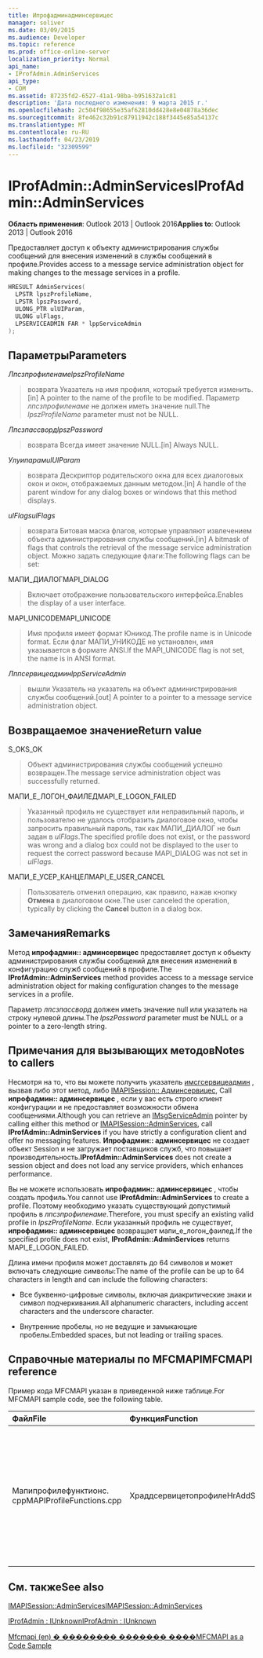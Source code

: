 ```yaml
---
title: Ипрофадминадминсервицес
manager: soliver
ms.date: 03/09/2015
ms.audience: Developer
ms.topic: reference
ms.prod: office-online-server
localization_priority: Normal
api_name:
- IProfAdmin.AdminServices
api_type:
- COM
ms.assetid: 87235fd2-6527-41a1-98ba-b951632a1c81
description: 'Дата последнего изменения: 9 марта 2015 г.'
ms.openlocfilehash: 2c504f98655e35af62810dd428e8e04878a36dec
ms.sourcegitcommit: 8fe462c32b91c87911942c188f3445e85a54137c
ms.translationtype: MT
ms.contentlocale: ru-RU
ms.lasthandoff: 04/23/2019
ms.locfileid: "32309599"
---
```

# <a name="iprofadminadminservices"></a><span data-ttu-id="4924d-103">IProfAdmin::AdminServices</span><span class="sxs-lookup"><span data-stu-id="4924d-103">IProfAdmin::AdminServices</span></span>

  
  
<span data-ttu-id="4924d-104">**Область применения**: Outlook 2013 | Outlook 2016</span><span class="sxs-lookup"><span data-stu-id="4924d-104">**Applies to**: Outlook 2013 | Outlook 2016</span></span> 
  
<span data-ttu-id="4924d-105">Предоставляет доступ к объекту администрирования службы сообщений для внесения изменений в службы сообщений в профиле.</span><span class="sxs-lookup"><span data-stu-id="4924d-105">Provides access to a message service administration object for making changes to the message services in a profile.</span></span>
  
```cpp
HRESULT AdminServices(
  LPSTR lpszProfileName,
  LPSTR lpszPassword,
  ULONG_PTR ulUIParam,
  ULONG ulFlags,
  LPSERVICEADMIN FAR * lppServiceAdmin
);
```

## <a name="parameters"></a><span data-ttu-id="4924d-106">Параметры</span><span class="sxs-lookup"><span data-stu-id="4924d-106">Parameters</span></span>

 <span data-ttu-id="4924d-107">_Лпсзпрофиленаме_</span><span class="sxs-lookup"><span data-stu-id="4924d-107">_lpszProfileName_</span></span>
  
> <span data-ttu-id="4924d-108">возврата Указатель на имя профиля, который требуется изменить.</span><span class="sxs-lookup"><span data-stu-id="4924d-108">[in] A pointer to the name of the profile to be modified.</span></span> <span data-ttu-id="4924d-109">Параметр _лпсзпрофиленаме_ не должен иметь значение null.</span><span class="sxs-lookup"><span data-stu-id="4924d-109">The  _lpszProfileName_ parameter must not be NULL.</span></span> 
    
 <span data-ttu-id="4924d-110">_Лпсзпассворд_</span><span class="sxs-lookup"><span data-stu-id="4924d-110">_lpszPassword_</span></span>
  
> <span data-ttu-id="4924d-111">возврата Всегда имеет значение NULL.</span><span class="sxs-lookup"><span data-stu-id="4924d-111">[in] Always NULL.</span></span> 
    
 <span data-ttu-id="4924d-112">_Улуипарам_</span><span class="sxs-lookup"><span data-stu-id="4924d-112">_ulUIParam_</span></span>
  
> <span data-ttu-id="4924d-113">возврата Дескриптор родительского окна для всех диалоговых окон и окон, отображаемых данным методом.</span><span class="sxs-lookup"><span data-stu-id="4924d-113">[in] A handle of the parent window for any dialog boxes or windows that this method displays.</span></span>
    
 <span data-ttu-id="4924d-114">_ulFlags_</span><span class="sxs-lookup"><span data-stu-id="4924d-114">_ulFlags_</span></span>
  
> <span data-ttu-id="4924d-115">возврата Битовая маска флагов, которые управляют извлечением объекта администрирования службы сообщений.</span><span class="sxs-lookup"><span data-stu-id="4924d-115">[in] A bitmask of flags that controls the retrieval of the message service administration object.</span></span> <span data-ttu-id="4924d-116">Можно задать следующие флаги:</span><span class="sxs-lookup"><span data-stu-id="4924d-116">The following flags can be set:</span></span>
    
<span data-ttu-id="4924d-117">МАПИ_ДИАЛОГ</span><span class="sxs-lookup"><span data-stu-id="4924d-117">MAPI_DIALOG</span></span> 
  
> <span data-ttu-id="4924d-118">Включает отображение пользовательского интерфейса.</span><span class="sxs-lookup"><span data-stu-id="4924d-118">Enables the display of a user interface.</span></span> 
    
<span data-ttu-id="4924d-119">MAPI_UNICODE</span><span class="sxs-lookup"><span data-stu-id="4924d-119">MAPI_UNICODE</span></span> 
  
> <span data-ttu-id="4924d-120">Имя профиля имеет формат Юникод.</span><span class="sxs-lookup"><span data-stu-id="4924d-120">The profile name is in Unicode format.</span></span> <span data-ttu-id="4924d-121">Если флаг МАПИ_УНИКОДЕ не установлен, имя указывается в формате ANSI.</span><span class="sxs-lookup"><span data-stu-id="4924d-121">If the MAPI_UNICODE flag is not set, the name is in ANSI format.</span></span>
    
 <span data-ttu-id="4924d-122">_Лппсервицеадмин_</span><span class="sxs-lookup"><span data-stu-id="4924d-122">_lppServiceAdmin_</span></span>
  
> <span data-ttu-id="4924d-123">вышли Указатель на указатель на объект администрирования службы сообщений.</span><span class="sxs-lookup"><span data-stu-id="4924d-123">[out] A pointer to a pointer to a message service administration object.</span></span>
    
## <a name="return-value"></a><span data-ttu-id="4924d-124">Возвращаемое значение</span><span class="sxs-lookup"><span data-stu-id="4924d-124">Return value</span></span>

<span data-ttu-id="4924d-125">S_OK</span><span class="sxs-lookup"><span data-stu-id="4924d-125">S_OK</span></span> 
  
> <span data-ttu-id="4924d-126">Объект администрирования службы сообщений успешно возвращен.</span><span class="sxs-lookup"><span data-stu-id="4924d-126">The message service administration object was successfully returned.</span></span>
    
<span data-ttu-id="4924d-127">МАПИ_Е_ЛОГОН_ФАИЛЕД</span><span class="sxs-lookup"><span data-stu-id="4924d-127">MAPI_E_LOGON_FAILED</span></span> 
  
> <span data-ttu-id="4924d-128">Указанный профиль не существует или неправильный пароль, и пользователю не удалось отобразить диалоговое окно, чтобы запросить правильный пароль, так как МАПИ_ДИАЛОГ не был задан в _ulFlags_.</span><span class="sxs-lookup"><span data-stu-id="4924d-128">The specified profile does not exist, or the password was wrong and a dialog box could not be displayed to the user to request the correct password because MAPI_DIALOG was not set in  _ulFlags_.</span></span>
    
<span data-ttu-id="4924d-129">МАПИ_Е_УСЕР_КАНЦЕЛ</span><span class="sxs-lookup"><span data-stu-id="4924d-129">MAPI_E_USER_CANCEL</span></span> 
  
> <span data-ttu-id="4924d-130">Пользователь отменил операцию, как правило, нажав кнопку **Отмена** в диалоговом окне.</span><span class="sxs-lookup"><span data-stu-id="4924d-130">The user canceled the operation, typically by clicking the **Cancel** button in a dialog box.</span></span> 
    
## <a name="remarks"></a><span data-ttu-id="4924d-131">Замечания</span><span class="sxs-lookup"><span data-stu-id="4924d-131">Remarks</span></span>

<span data-ttu-id="4924d-132">Метод **ипрофадмин:: админсервицес** предоставляет доступ к объекту администрирования службы сообщений для внесения изменений в конфигурацию служб сообщений в профиле.</span><span class="sxs-lookup"><span data-stu-id="4924d-132">The **IProfAdmin::AdminServices** method provides access to a message service administration object for making configuration changes to the message services in a profile.</span></span> 
  
 <span data-ttu-id="4924d-133">Параметр _лпсзпассворд_ должен иметь значение null или указатель на строку нулевой длины.</span><span class="sxs-lookup"><span data-stu-id="4924d-133">The  _lpszPassword_ parameter must be NULL or a pointer to a zero-length string.</span></span> 
  
## <a name="notes-to-callers"></a><span data-ttu-id="4924d-134">Примечания для вызывающих методов</span><span class="sxs-lookup"><span data-stu-id="4924d-134">Notes to callers</span></span>

<span data-ttu-id="4924d-135">Несмотря на то, что вы можете получить указатель [имсгсервицеадмин](imsgserviceadminiunknown.md) , вызвав либо этот метод, либо [IMAPISession:: Админсервицес](imapisession-adminservices.md), Call **ипрофадмин:: админсервицес** , если у вас есть строго клиент конфигурации и не предоставляет возможности обмена сообщениями.</span><span class="sxs-lookup"><span data-stu-id="4924d-135">Although you can retrieve an [IMsgServiceAdmin](imsgserviceadminiunknown.md) pointer by calling either this method or [IMAPISession::AdminServices](imapisession-adminservices.md), call **IProfAdmin::AdminServices** if you have strictly a configuration client and offer no messaging features.</span></span> <span data-ttu-id="4924d-136">**Ипрофадмин:: админсервицес** не создает объект Session и не загружает поставщиков служб, что повышает производительность.</span><span class="sxs-lookup"><span data-stu-id="4924d-136">**IProfAdmin::AdminServices** does not create a session object and does not load any service providers, which enhances performance.</span></span> 
  
<span data-ttu-id="4924d-137">Вы не можете использовать **ипрофадмин:: админсервицес** , чтобы создать профиль.</span><span class="sxs-lookup"><span data-stu-id="4924d-137">You cannot use **IProfAdmin::AdminServices** to create a profile.</span></span> <span data-ttu-id="4924d-138">Поэтому необходимо указать существующий допустимый профиль в _лпсзпрофиленаме_.</span><span class="sxs-lookup"><span data-stu-id="4924d-138">Therefore, you must specify an existing valid profile in  _lpszProfileName_.</span></span> <span data-ttu-id="4924d-139">Если указанный профиль не существует, **ипрофадмин:: админсервицес** возвращает мапи_е_логон_фаилед.</span><span class="sxs-lookup"><span data-stu-id="4924d-139">If the specified profile does not exist, **IProfAdmin::AdminServices** returns MAPI_E_LOGON_FAILED.</span></span> 
  
<span data-ttu-id="4924d-140">Длина имени профиля может доставлять до 64 символов и может включать следующие символы:</span><span class="sxs-lookup"><span data-stu-id="4924d-140">The name of the profile can be up to 64 characters in length and can include the following characters:</span></span>
  
- <span data-ttu-id="4924d-141">Все буквенно-цифровые символы, включая диакритические знаки и символ подчеркивания.</span><span class="sxs-lookup"><span data-stu-id="4924d-141">All alphanumeric characters, including accent characters and the underscore character.</span></span> 
    
- <span data-ttu-id="4924d-142">Внутренние пробелы, но не ведущие и замыкающие пробелы.</span><span class="sxs-lookup"><span data-stu-id="4924d-142">Embedded spaces, but not leading or trailing spaces.</span></span>
    
## <a name="mfcmapi-reference"></a><span data-ttu-id="4924d-143">Справочные материалы по MFCMAPI</span><span class="sxs-lookup"><span data-stu-id="4924d-143">MFCMAPI reference</span></span>

<span data-ttu-id="4924d-144">Пример кода MFCMAPI указан в приведенной ниже таблице.</span><span class="sxs-lookup"><span data-stu-id="4924d-144">For MFCMAPI sample code, see the following table.</span></span>
  
|<span data-ttu-id="4924d-145">**Файл**</span><span class="sxs-lookup"><span data-stu-id="4924d-145">**File**</span></span>|<span data-ttu-id="4924d-146">**Функция**</span><span class="sxs-lookup"><span data-stu-id="4924d-146">**Function**</span></span>|<span data-ttu-id="4924d-147">**Примечание**</span><span class="sxs-lookup"><span data-stu-id="4924d-147">**Comment**</span></span>|
|:-----|:-----|:-----|
|<span data-ttu-id="4924d-148">Мапипрофилефунктионс. cpp</span><span class="sxs-lookup"><span data-stu-id="4924d-148">MAPIProfileFunctions.cpp</span></span>  <br/> | <span data-ttu-id="4924d-149">Храддсервицетопрофиле</span><span class="sxs-lookup"><span data-stu-id="4924d-149">HrAddServiceToProfile</span></span>  <br/> |<span data-ttu-id="4924d-150">MFCMAPI использует метод **ипрофадмин:: админсервицес** , чтобы открыть объект администрирования службы сообщений для выбранного профиля, чтобы добавить службы.</span><span class="sxs-lookup"><span data-stu-id="4924d-150">MFCMAPI uses the **IProfAdmin::AdminServices** method to open a message service administration object for the selected profile to add services.</span></span>  <br/> |
   
## <a name="see-also"></a><span data-ttu-id="4924d-151">См. также</span><span class="sxs-lookup"><span data-stu-id="4924d-151">See also</span></span>



[<span data-ttu-id="4924d-152">IMAPISession::AdminServices</span><span class="sxs-lookup"><span data-stu-id="4924d-152">IMAPISession::AdminServices</span></span>](imapisession-adminservices.md)
  
[<span data-ttu-id="4924d-153">IProfAdmin : IUnknown</span><span class="sxs-lookup"><span data-stu-id="4924d-153">IProfAdmin : IUnknown</span></span>](iprofadminiunknown.md)


[<span data-ttu-id="4924d-154">Mfcmapi (en) � �������� ������� ����</span><span class="sxs-lookup"><span data-stu-id="4924d-154">MFCMAPI as a Code Sample</span></span>](mfcmapi-as-a-code-sample.md)

